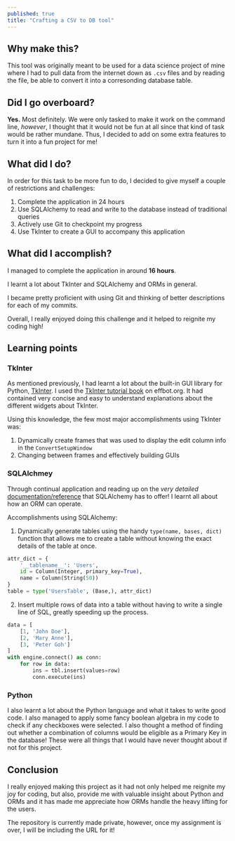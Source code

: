 ```yaml
---
published: true
title: "Crafting a CSV to DB tool"
---
```

## Why make this?
This tool was originally meant to be used for a data science project of mine where I had to pull data from the internet down as `.csv` files and by reading the file, be able to convert it into a corresonding database table.

## Did I go overboard?
**Yes.** Most definitely. We were only tasked to make it work on the command line, _however_, I thought that it would not be fun at all since that kind of task would be rather mundane. Thus, I decided to add on some extra features to turn it into a fun project for me!

## What did I do?
In order for this task to be more fun to do, I decided to give myself a couple of restrictions and challenges:

1. Complete the application in 24 hours 
2. Use SQLAlchemy to read and write to the database instead of traditional queries
3. Actively use Git to checkpoint my progress
4. Use TkInter to create a GUI to accompany this application

## What did I accomplish?
I managed to complete the application in around **16 hours**. 

I learnt a lot about TkInter and SQLAlchemy and ORMs in general. 

I became pretty proficient with using Git and thinking of better descriptions for each of my commits.

Overall, I really enjoyed doing this challenge and it helped to reignite my coding high!

## Learning points
### TkInter
As mentioned previously, I had learnt a lot about the built-in GUI library for Python, [TkInter](https://wiki.python.org/moin/TkInter). I used the [TkInter tutorial book](http://effbot.org/tkinterbook/) on effbot.org. It had contained very concise and easy to understand explanations about the different widgets about TkInter.

Using this knowledge, the few most major accomplishments using TkInter was:

1. Dynamically create frames that was used to display the edit column info in the `ConvertSetupWindow`
2. Changing between frames and effectively building GUIs

### SQLAlchmey
Through continual application and reading up on the *very detailed* [documentation/reference](https://docs.sqlalchemy.org/en/latest/) that SQLAlchemy has to offer! I learnt all about how an ORM can operate. 

Accomplishments using SQLAlchemy:

1. Dynamically generate tables using the handy `type(name, bases, dict)` function that allows me to create a table without knowing the exact details of the table at once.

```python
attr_dict = {
	'__tablename__': 'Users', 
    id = Column(Integer, primary_key=True),
    name = Column(String(50))
}
table = type('UsersTable', (Base,), attr_dict)
```

2. Insert multiple rows of data into a table without having to write a single line of SQL, greatly speeding up the process.

```python
data = [
	[1, 'John Doe'],
    [2, 'Mary Anne'],
    [3, 'Peter Goh']
]
with engine.connect() as conn:
	for row in data:
    	ins = tbl.insert(values=row)
        conn.execute(ins)
```

### Python
I also learnt a lot about the Python language and what it takes to write good code. I also managed to apply some fancy boolean algebra in my code to check if any checkboxes were selected. I also thought a method of finding out whether a combination of columns would be eligible as a Primary Key in the database! These were all things that I would have never thought about if not for this project.

## Conclusion
I really enjoyed making this project as it had not only helped me reignite my joy for coding, but also, provide me with valuable insight about Python and ORMs and it has made me appreciate how ORMs handle the heavy lifting for the users.

The repository is currently made private, however, once my assignment is over, I will be including the URL for it!
